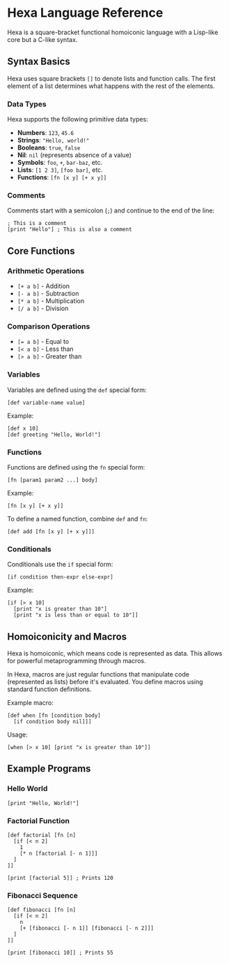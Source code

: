 # Hexa Language Reference

Hexa is a square-bracket functional homoiconic language with a Lisp-like core but a C-like syntax.

## Syntax Basics

Hexa uses square brackets `[]` to denote lists and function calls. The first element of a list determines what happens with the rest of the elements.

### Data Types

Hexa supports the following primitive data types:

- **Numbers**: `123`, `45.6`
- **Strings**: `"Hello, world!"`
- **Booleans**: `true`, `false`
- **Nil**: `nil` (represents absence of a value)
- **Symbols**: `foo`, `+`, `bar-baz`, etc.
- **Lists**: `[1 2 3]`, `[foo bar]`, etc.
- **Functions**: `[fn [x y] [+ x y]]`

### Comments

Comments start with a semicolon (`;`) and continue to the end of the line:

```
; This is a comment
[print "Hello"] ; This is also a comment
```

## Core Functions

### Arithmetic Operations

- `[+ a b]` - Addition
- `[- a b]` - Subtraction
- `[* a b]` - Multiplication
- `[/ a b]` - Division

### Comparison Operations

- `[= a b]` - Equal to
- `[< a b]` - Less than
- `[> a b]` - Greater than

### Variables

Variables are defined using the `def` special form:

```
[def variable-name value]
```

Example:

```
[def x 10]
[def greeting "Hello, World!"]
```

### Functions

Functions are defined using the `fn` special form:

```
[fn [param1 param2 ...] body]
```

Example:

```
[fn [x y] [+ x y]]
```

To define a named function, combine `def` and `fn`:

```
[def add [fn [x y] [+ x y]]]
```

### Conditionals

Conditionals use the `if` special form:

```
[if condition then-expr else-expr]
```

Example:

```
[if [> x 10]
  [print "x is greater than 10"]
  [print "x is less than or equal to 10"]]
```

## Homoiconicity and Macros

Hexa is homoiconic, which means code is represented as data. This allows for powerful metaprogramming through macros.

In Hexa, macros are just regular functions that manipulate code (represented as lists) before it's evaluated. You define macros using standard function definitions.

Example macro:

```
[def when [fn [condition body]
  [if condition body nil]]]
```

Usage:

```
[when [> x 10] [print "x is greater than 10"]]
```

## Example Programs

### Hello World

```
[print "Hello, World!"]
```

### Factorial Function

```
[def factorial [fn [n]
  [if [< n 2]
    1
    [* n [factorial [- n 1]]]
  ]
]]

[print [factorial 5]] ; Prints 120
```

### Fibonacci Sequence

```
[def fibonacci [fn [n]
  [if [< n 2]
    n
    [+ [fibonacci [- n 1]] [fibonacci [- n 2]]]
  ]
]]

[print [fibonacci 10]] ; Prints 55
``` 